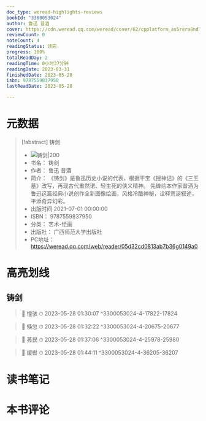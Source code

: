 ```yaml
---
doc_type: weread-highlights-reviews
bookId: "3300053024"
author: 鲁迅 昔酒
cover: https://cdn.weread.qq.com/weread/cover/62/cpplatform_as5rera8ndlec15qcapfxw/t7_cpplatform_as5rera8ndlec15qcapfxw1679289276.jpg
reviewCount: 0
noteCount: 4
readingStatus: 读完
progress: 100%
totalReadDay: 2
readingTime: 0小时37分钟
readingDate: 2023-03-31
finishedDate: 2023-05-28
isbn: 9787559837950
lastReadDate: 2023-05-28

---
```

# 元数据
> [!abstract] 铸剑
> - ![ 铸剑|200](https://cdn.weread.qq.com/weread/cover/62/cpplatform_as5rera8ndlec15qcapfxw/t7_cpplatform_as5rera8ndlec15qcapfxw1679289276.jpg)
> - 书名： 铸剑
> - 作者： 鲁迅 昔酒
> - 简介： 《铸剑》是鲁迅历史小说的代表，根据干宝《搜神记》的《三王墓》改写，再现古代重然诺、轻生死的侠义精神。
先锋绘本作家昔酒为鲁迅这篇经典小说创作全新图像绘画，风格冷酷神秘，诠释荒诞叙述，平添奇异幻彩。
> - 出版时间 2021-07-01 00:00:00
> - ISBN： 9787559837950
> - 分类： 艺术-绘画
> - 出版社： 广西师范大学出版社
> - PC地址：https://weread.qq.com/web/reader/05d32cd0813ab7b36g0149a0

# 高亮划线

## 铸剑

> 📌 惶骇 
> ⏱ 2023-05-28 01:30:07 ^3300053024-4-17822-17824

> 📌 倏忽 
> ⏱ 2023-05-28 01:32:22 ^3300053024-4-20675-20677

> 📌 莠民 
> ⏱ 2023-05-28 01:37:06 ^3300053024-4-25978-25980

> 📌 缓辔 
> ⏱ 2023-05-28 01:44:11 ^3300053024-4-36205-36207

# 读书笔记

# 本书评论
